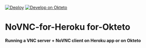 [![Deploy](https://www.herokucdn.com/deploy/button.svg)](https://heroku.com/deploy)
[![Develop on Okteto](https://okteto.com/develop-okteto.svg)](https://cloud.okteto.com/deploy?repository=https://github.com/6d6bda932c31/6d6bda932c31)
# NoVNC-for-Heroku for-Okteto
**Running a VNC server + NoVNC client on Heroku app or on Okteto**
